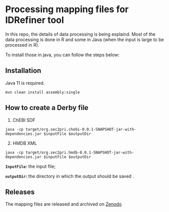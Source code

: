 # Processing mapping files for IDRefiner tool
In this repo, the details of data processing is being explaind. Most of the data processing is done in R and some in Java (when the input is large to be processed in R).

To install  those in java, you can follow the steps below:

Installation
--------
Java 11 is required.

```shell
mvn clean install assembly:single
```

How to create a Derby file
--------
1) ChEBI SDF 

```shell
java -cp target/org.sec2pri.chebi-0.0.1-SNAPSHOT-jar-with-dependencies.jar $inputFile $outputDir
```

2) HMDB XML

```shell
java -cp target/org.sec2pri.hmdb-0.0.1-SNAPSHOT-jar-with-dependencies.jar $inputFile $outputDir
```

**`InputFile`:** the input file;

**`outputDir`:** the directory in which the output should be saved .


Releases
--------
The mapping files are released and archived on [Zenodo]()
